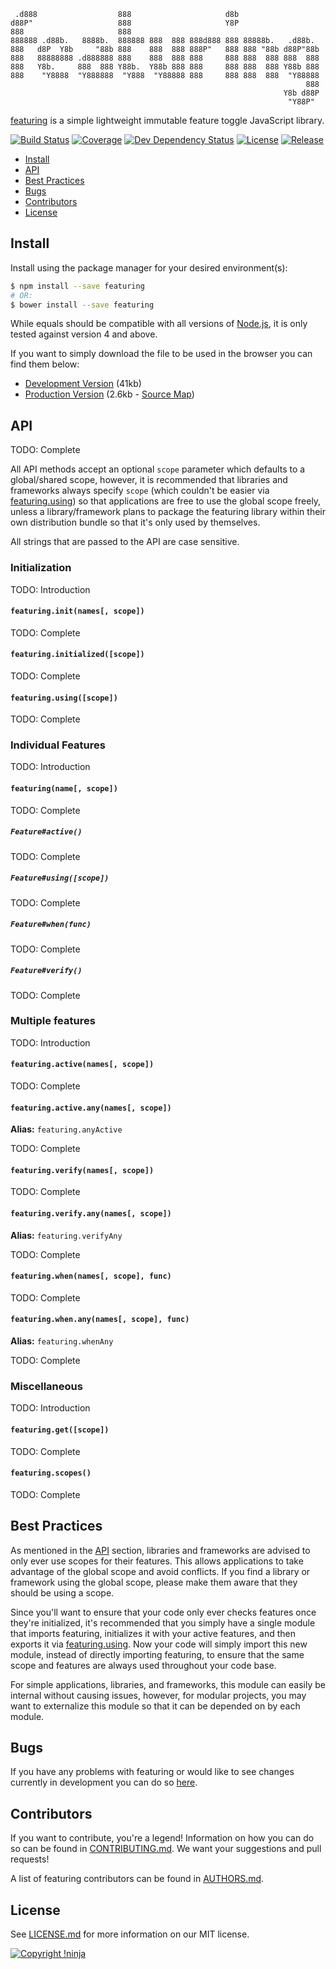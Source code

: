      .d888                  888                     d8b
    d88P"                   888                     Y8P
    888                     888
    888888 .d88b.   8888b.  888888 888  888 888d888 888 88888b.   .d88b.
    888   d8P  Y8b     "88b 888    888  888 888P"   888 888 "88b d88P"88b
    888   88888888 .d888888 888    888  888 888     888 888  888 888  888
    888   Y8b.     888  888 Y88b.  Y88b 888 888     888 888  888 Y88b 888
    888    "Y8888  "Y888888  "Y888  "Y88888 888     888 888  888  "Y88888
                                                                      888
                                                                 Y8b d88P
                                                                  "Y88P"

[featuring](https://github.com/NotNinja/featuring) is a simple lightweight immutable feature toggle JavaScript library.

[![Build Status](https://img.shields.io/travis/NotNinja/featuring/develop.svg?style=flat-square)](https://travis-ci.org/NotNinja/featuring)
[![Coverage](https://img.shields.io/coveralls/NotNinja/featuring/develop.svg?style=flat-square)](https://coveralls.io/github/NotNinja/featuring)
[![Dev Dependency Status](https://img.shields.io/david/dev/NotNinja/featuring.svg?style=flat-square)](https://david-dm.org/NotNinja/featuring?type=dev)
[![License](https://img.shields.io/npm/l/featuring.svg?style=flat-square)](https://github.com/NotNinja/featuring/blob/master/LICENSE.md)
[![Release](https://img.shields.io/npm/v/featuring.svg?style=flat-square)](https://www.npmjs.com/package/featuring)

* [Install](#install)
* [API](#api)
* [Best Practices](#best-practices)
* [Bugs](#bugs)
* [Contributors](#contributors)
* [License](#license)

## Install

Install using the package manager for your desired environment(s):

``` bash
$ npm install --save featuring
# OR:
$ bower install --save featuring
```

While equals should be compatible with all versions of [Node.js](https://nodejs.org), it is only tested against version
4 and above.

If you want to simply download the file to be used in the browser you can find them below:

* [Development Version](https://cdn.rawgit.com/NotNinja/featuring/master/dist/featuring.js) (41kb)
* [Production Version](https://cdn.rawgit.com/NotNinja/featuring/master/dist/featuring.min.js) (2.6kb - [Source Map](https://cdn.rawgit.com/NotNinja/featuring/master/dist/featuring.min.js.map))

## API

TODO: Complete

All API methods accept an optional `scope` parameter which defaults to a global/shared scope, however, it is recommended
that libraries and frameworks always specify `scope` (which couldn't be easier via
[featuring.using](#featuringusingscope)) so that applications are free to use the global scope freely, unless a
library/framework plans to package the featuring library within their own distribution bundle so that it's only used by
themselves.

All strings that are passed to the API are case sensitive.

### Initialization

TODO: Introduction

#### `featuring.init(names[, scope])`

TODO: Complete

#### `featuring.initialized([scope])`

TODO: Complete

#### `featuring.using([scope])`

TODO: Complete

### Individual Features

TODO: Introduction

#### `featuring(name[, scope])`

TODO: Complete

##### `Feature#active()`

TODO: Complete

##### `Feature#using([scope])`

TODO: Complete

##### `Feature#when(func)`

TODO: Complete

##### `Feature#verify()`

TODO: Complete

### Multiple features

TODO: Introduction

#### `featuring.active(names[, scope])`

TODO: Complete

#### `featuring.active.any(names[, scope])`

**Alias:** `featuring.anyActive`

TODO: Complete

#### `featuring.verify(names[, scope])`

TODO: Complete

#### `featuring.verify.any(names[, scope])`

**Alias:** `featuring.verifyAny`

TODO: Complete

#### `featuring.when(names[, scope], func)`

TODO: Complete

#### `featuring.when.any(names[, scope], func)`

**Alias:** `featuring.whenAny`

TODO: Complete

### Miscellaneous

TODO: Introduction

#### `featuring.get([scope])`

TODO: Complete

#### `featuring.scopes()`

TODO: Complete

## Best Practices

As mentioned in the [API](#api) section, libraries and frameworks are advised to only ever use scopes for their
features. This allows applications to take advantage of the global scope and avoid conflicts. If you find a library or
framework using the global scope, please make them aware that they should be using a scope.

Since you'll want to ensure that your code only ever checks features once they're initialized, it's recommended that you
simply have a single module that imports featuring, initializes it with your active features, and then exports it via
[featuring.using](#featuringusingscope). Now your code will simply import this new module, instead of directly importing
featuring, to ensure that the same scope and features are always used throughout your code base.

For simple applications, libraries, and frameworks, this module can easily be internal without causing issues, however,
for modular projects, you may want to externalize this module so that it can be depended on by each module.

## Bugs

If you have any problems with featuring or would like to see changes currently in development you can do so
[here](https://github.com/NotNinja/featuring/issues).

## Contributors

If you want to contribute, you're a legend! Information on how you can do so can be found in
[CONTRIBUTING.md](https://github.com/NotNinja/featuring/blob/master/CONTRIBUTING.md). We want your suggestions and pull
requests!

A list of featuring contributors can be found in
[AUTHORS.md](https://github.com/NotNinja/featuring/blob/master/AUTHORS.md).

## License

See [LICENSE.md](https://github.com/NotNinja/featuring/raw/master/LICENSE.md) for more information on our MIT license.

[![Copyright !ninja](https://cdn.rawgit.com/NotNinja/branding/master/assets/copyright/base/not-ninja-copyright-186x25.png)](https://not.ninja)
